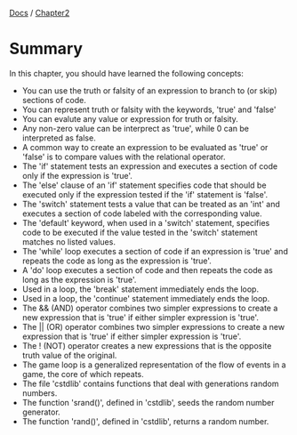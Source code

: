 [Docs](../../) / [Chapter2](../)
# Summary
In this chapter, you  should have learned the following concepts:
- You can use the truth or falsity of an expression to branch to (or skip) sections of code.
- You can represent truth or falsity with the keywords, 'true' and 'false'
- You can evalute any value or expression for truth or falsity.
- Any non-zero value can be interprect as 'true', while 0 can be interpreted as false.
- A common way to create an expression to be evaluated as 'true' or 'false' is to compare values with the relational operator.
- The 'if' statement tests an expression and executes a section of code only if the expression is 'true'.
- The 'else' clause of an 'if' statement specifies code that should be executed only if the expression tested if the 'if' statement is 'false'.
- The 'switch' statement tests a value that can be treated as an 'int' and executes a section of code labeled with the corresponding value.
- The 'default' keyword, when used in a 'switch' statement, specifies code to be executed if the value tested in the 'switch' statement matches no listed values.
- The 'while' loop executes a section of code if an expression is 'true' and repeats the code as long as the expression is 'true'.
- A 'do' loop executes a section of code and then repeats the code as long as the expression is 'true'.
- Used in a loop, the 'break' statement immediately ends the loop.
- Used in a loop, the 'continue' statement immediately ends the loop.
- The && (AND) operator combines two simpler expressions to create a new expression that is 'true' if either simpler expression is 'true'.
- The || (OR) operator combines two simpler expressions to create a new expression that is 'true' if either simpler expression is 'true'.
- The ! (NOT) operator creates a new expressions that is the opposite truth value of the original.
- The game loop is a generalized representation of the flow of events in a game, the core of which repeats. 
- The file 'cstdlib' contains functions that deal with generations random numbers.
- The function 'srand()', defined in 'cstdlib', seeds the random number generator.
- The function 'rand()', defined in 'cstdlib', returns a random number.